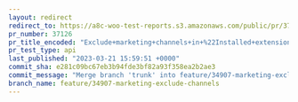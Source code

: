 ```yaml
---
layout: redirect
redirect_to: https://a8c-woo-test-reports.s3.amazonaws.com/public/pr/37126/api/index.html
pr_number: 37126
pr_title_encoded: "Exclude+marketing+channels+in+%22Installed+extensions%22+and+%22Discover+more+marketing+tools%22+cards"
pr_test_type: api
last_published: "2023-03-21 15:59:51 +0000"
commit_sha: e281c09bc67eb3b94fde3bf82a93f358ea2b2ae3
commit_message: "Merge branch 'trunk' into feature/34907-marketing-exclude-channels"
branch_name: feature/34907-marketing-exclude-channels
---
```

